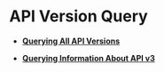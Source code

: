 # API Version Query<a name="cce_02_0348"></a>

-   **[Querying All API Versions](querying-all-api-versions.md)**  

-   **[Querying Information About API v3](querying-information-about-api-v3.md)**  


